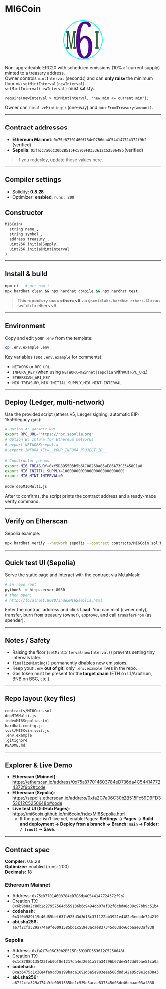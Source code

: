 # MI6Coin

<p align="center">
  <img src="logo/mi6-256.png" width="128" height="128" alt="MI6 Coin logo">
</p>

Non-upgradeable ERC20 with scheduled emissions (10% of current supply) minted to a treasury address.  
Owner controls `mintInterval` (seconds) and can **only raise** the minimum floor via `setMintInterval(newInterval)`.  
`setMintInterval(newInterval)` must satisfy:
```solidity
require(newInterval > minMintInterval, "new min <= current min");
```
Owner can `finalizeMinting()` (one-way) and `burnFromTreasury(amount)`.

---

## Contract addresses

- **Ethereum Mainnet**: `0x75e877014603784eD7B6da4C544147724372f9b2` (verified)
- **Sepolia**: `0xfa2C7a06C30b2B515Fc59D9FD353612C5250648b` (verified)

> If you redeploy, update these values here.

---

## Compiler settings
- Solidity: **0.8.28**
- Optimizer: **enabled**, `runs: 200`

## Constructor
```
MI6Coin(
  string name_,
  string symbol_,
  address treasury_,
  uint256 initialSupply,
  uint256 initialMintInterval
)
```

---

## Install & build
```bash
npm ci   # or: npm i
npx hardhat clean && npx hardhat compile && npx hardhat test
```

> This repository uses **ethers v5** via `@nomiclabs/hardhat-ethers`. Do not switch to ethers v6.

---

## Environment
Copy and edit your `.env` from the template:
```bash
cp .env.example .env
```

Key variables (see `.env.example` for comments):
- `NETWORK` or `RPC_URL`
- `INFURA_KEY` (when using `NETWORK=mainnet|sepolia` without `RPC_URL`)
- `ETHERSCAN_API_KEY`
- `MI6_TREASURY`, `MI6_INITIAL_SUPPLY`, `MI6_MINT_INTERVAL`

---

## Deploy (Ledger, multi-network)
Use the provided script (ethers v5, Ledger signing, automatic EIP-1559/legacy gas):

```bash
# Option A: generic RPC
export RPC_URL="https://rpc.sepolia.org"
# Option B: Infura for Ethereum networks
# export NETWORK=sepolia
# export INFURA_KEY=__YOUR_INFURA_PROJECT_ID__

# Constructor params
export MI6_TREASURY=0xf5D895503b5b6AC08268a86aE86A73C33458C1a8
export MI6_INITIAL_SUPPLY=1000000000000000000000000000
export MI6_MINT_INTERVAL=0

node depMI6Multi.js
```

After tx confirms, the script prints the contract address and a ready-made verify command.

---

## Verify on Etherscan
Sepolia example:
```bash
npx hardhat verify --network sepolia --contract contracts/MI6Coin.sol:MI6Coin   0xYourNewAddress "MI6Coin" "MI6" 0xYourTreasury 1000000000000000000000000000 0
```

---

## Quick test UI (Sepolia)
Serve the static page and interact with the contract via MetaMask:
```bash
# in repo root
python3 -m http.server 8080
# then open:
# http://localhost:8080/indexMI6Sepolia.html
```
Enter the contract address and click **Load**. You can mint (owner only), transfer, burn from treasury (owner), approve, and call `transferFrom` (as spender).

---

## Notes / Safety
- Raising the floor (`setMintInterval(newInterval)`) prevents setting tiny intervals later.
- `finalizeMinting()` permanently disables new emissions.
- Keep your `.env` **out of git**; only `.env.example` lives in the repo.
- Gas token must be present for the **target chain** (ETH on L1/Arbitrum, BNB on BSC, etc.).

---

## Repo layout (key files)
```
contracts/MI6Coin.sol
depMI6Multi.js
indexMI6Sepolia.html
hardhat.config.js
test/MI6Coin.test.js
.env.example
.gitignore
README.md
```

---

## Explorer & Live Demo

- **Etherscan (Mainnet)**: https://etherscan.io/address/0x75e877014603784eD7B6da4C544147724372f9b2#code
- **Etherscan (Sepolia)**: https://sepolia.etherscan.io/address/0xfa2C7a06C30b2B515Fc59D9FD353612C5250648b#code
- **Live test UI (GitHub Pages)**: https://mi6coin.github.io/mi6coin/indexMI6Sepolia.html
  - If the page isn’t live yet, enable Pages: **Settings → Pages → Build and deployment → Deploy from a branch → Branch: `main` → Folder: `/ (root)` → Save**.

---

## Contract spec

**Compiler:** 0.8.28  
**Optimizer:** enabled (runs: 200)  
**Decimals:** 18

### Ethereum Mainnet
- Address: `0x75e877014603784eD7B6da4C544147724372f9b2`
- Creation TX: `0x6b9b8a2c80b1c27957564d659136b6c9494db07af82f6cbd88c08c97bb9c51b4`
- **codehash:** `0x3f0b989f19e46d85bef637a925d3d3d18c371122bb3921e4382e5eebde724219`
- **abi.sha256:** `a67f2cfa329a774a9fe0091585bd1c559e3acae837345d03dc66cbaae03af838`

### Sepolia
- Address: `0xfa2C7a06C30b2B515Fc59D9FD353612C5250648b`
- Creation TX: `0x1c8788b135423feb0bf8e1217da4ea2661a52a34296b67dee542dd9bae5fca0a`
- **codehash:** `0xa36475c1c28e4fa9cd3a199baca1691d6a5e983eee588d8d142e85c9e1ca3843`
- **abi.sha256:** `a67f2cfa329a774a9fe0091585bd1c559e3acae837345d03dc66cbaae03af838`


